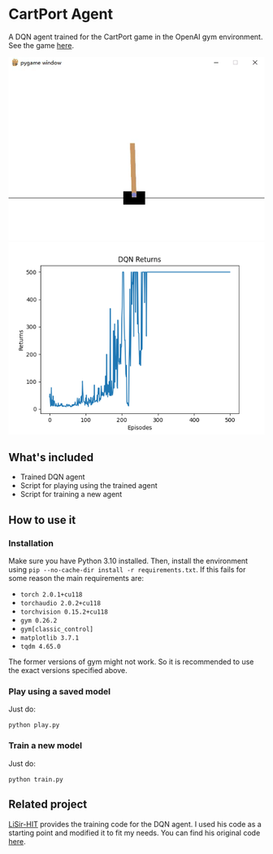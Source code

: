 # CartPort Agent

A DQN agent trained for the CartPort game in the OpenAI gym environment. See the game [here](https://gymnasium.farama.org/environments/classic_control/cart_pole/).

![Play](images/play.gif)
![Returns](images/DQN_Returns.png)

## What's included

- Trained DQN agent
- Script for playing using the trained agent
- Script for training a new agent

## How to use it

### Installation

Make sure you have Python 3.10 installed. Then, install the environment using `pip --no-cache-dir install -r requirements.txt`. If this fails for some reason the main requirements are:

- `torch 2.0.1+cu118`
- `torchaudio 2.0.2+cu118`
- `torchvision 0.15.2+cu118`
- `gym 0.26.2`
- `gym[classic_control]`
- `matplotlib 3.7.1`
- `tqdm 4.65.0`

The former versions of gym might not work. So it is recommended to use the exact versions specified above.

### Play using a saved model

Just do:

```shell
python play.py
```

### Train a new model

Just do:

```shell
python train.py
```

## Related project

[LiSir-HIT](https://github.com/LiSir-HIT) provides the training code for the DQN agent. I used his code as a starting point and modified it to fit my needs. You can find his original code [here](https://github.com/LiSir-HIT/Reinforcement-Learning/tree/main/Model/).
